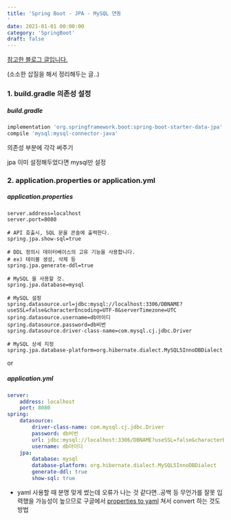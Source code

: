```yaml
---
title: 'Spring Boot - JPA - MySQL 연동
'
date: 2021-01-01 00:00:00
category: 'SpringBoot'
draft: false
---  
```


[참고한 블로그 글입니다.]([https://devlab.neonkid.xyz/2018/06/06/spring/2018-06-06-Spring-boot-%EC%97%90%EC%84%9C-DBMS%EB%A5%BC-%EC%97%B0%EB%8F%99%ED%95%98%EB%8A%94-%EB%B0%A9%EB%B2%95-JPA-%EA%B8%B0%EB%B3%B8%ED%8E%B8/](https://devlab.neonkid.xyz/2018/06/06/spring/2018-06-06-Spring-boot-에서-DBMS를-연동하는-방법-JPA-기본편/))



(소소한 삽질을 해서 정리해두는 글..)

### 1. build.gradle 의존성 설정

##### build.gradle

```gradle
implementation 'org.springframework.boot:spring-boot-starter-data-jpa'
compile 'mysql:mysql-connector-java'
```

의존성 부분에 각각 써주기

jpa 이미 설정해두었다면 mysql만 설정

### 2. application.properties or application.yml

##### application.properties

```properties
server.address=localhost
server.port=8080

# API 호출시, SQL 문을 콘솔에 출력한다.
spring.jpa.show-sql=true

# DDL 정의시 데이터베이스의 고유 기능을 사용합니다.
# ex) 테이블 생성, 삭제 등
spring.jpa.generate-ddl=true

# MySQL 을 사용할 것.
spring.jpa.database=mysql

# MySQL 설정
spring.datasource.url=jdbc:mysql://localhost:3306/DBNAME?useSSL=false&characterEncoding=UTF-8&serverTimezone=UTC
spring.datasource.username=db아이디
spring.datasource.password=db비번
spring.datasource.driver-class-name=com.mysql.cj.jdbc.Driver

# MySQL 상세 지정
spring.jpa.database-platform=org.hibernate.dialect.MySQL5InnoDBDialect
```

or

##### application.yml

```yaml
server:
    address: localhost
    port: 8080
spring:
    datasource:
        driver-class-name: com.mysql.cj.jdbc.Driver
        password: db비번
        url: jdbc:mysql://localhost:3306/DBNAME?useSSL=false&characterEncoding=UTF-8&serverTimezone=UTC
        username: db아이디
    jpa:
        database: mysql
        database-platform: org.hibernate.dialect.MySQL5InnoDBDialect
        generate-ddl: true
        show-sql: true

```



- yaml 사용할 때 분명 맞게 썼는데 오류가 나는 것 같다면..공백 등 무언가를 잘못 입력했을 가능성이 높으므로 구글에서 [properties to yaml](http://www.allencoders.online/converters/props2yaml) 쳐서 convert 하는 것도 방법 

  